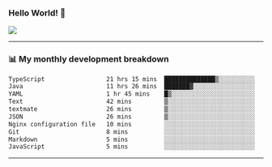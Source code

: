 ### Hello World! 👋

<a>
  <img align="center" src="https://github-readme-stats.vercel.app/api?username=megatunger&count_private=true&include_all_commits=true&bg_color=30,56CCF2,2F80ED&title_color=fff&text_color=fff" />
</a>

------
### 📊 My monthly development breakdown

<!--START_SECTION:waka-->

```txt
TypeScript                 21 hrs 15 mins  ██████████████▒░░░░░░░░░░   57.56 %
Java                       11 hrs 26 mins  ███████▓░░░░░░░░░░░░░░░░░   30.98 %
YAML                       1 hr 45 mins    █▒░░░░░░░░░░░░░░░░░░░░░░░   04.75 %
Text                       42 mins         ▒░░░░░░░░░░░░░░░░░░░░░░░░   01.91 %
textmate                   26 mins         ▒░░░░░░░░░░░░░░░░░░░░░░░░   01.20 %
JSON                       26 mins         ▒░░░░░░░░░░░░░░░░░░░░░░░░   01.20 %
Nginx configuration file   10 mins         ░░░░░░░░░░░░░░░░░░░░░░░░░   00.45 %
Git                        8 mins          ░░░░░░░░░░░░░░░░░░░░░░░░░   00.40 %
Markdown                   5 mins          ░░░░░░░░░░░░░░░░░░░░░░░░░   00.26 %
JavaScript                 5 mins          ░░░░░░░░░░░░░░░░░░░░░░░░░   00.25 %
```

<!--END_SECTION:waka-->

------

